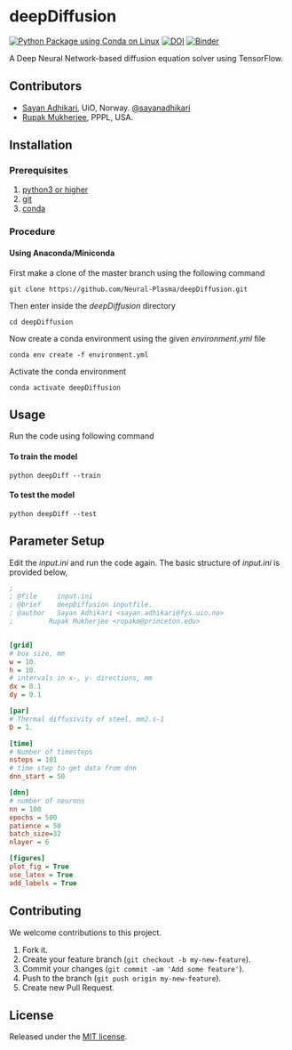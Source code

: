 # deepDiffusion
[![Python Package using Conda on Linux](https://github.com/Neural-Plasma/deepDiffusion/actions/workflows/python-conda-test-linux.yml/badge.svg)](https://github.com/Neural-Plasma/deepDiffusion/actions/workflows/python-conda-test-linux.yml)
[![DOI](https://zenodo.org/badge/399618445.svg)](https://zenodo.org/badge/latestdoi/399618445)
[![Binder](https://mybinder.org/badge_logo.svg)](https://mybinder.org/v2/gh/Neural-Plasma/deepDiffusion/HEAD)

A Deep Neural Network-based diffusion equation solver using TensorFlow.

## Contributors
- [Sayan Adhikari](https://github.com/sayanadhikari), UiO, Norway. [@sayanadhikari](https://twitter.com/sayanadhikari)
- [Rupak Mukherjee](https://github.com/RupakMukherjee), PPPL, USA.

## Installation
### Prerequisites
1. [python3 or higher](https://www.python.org/download/releases/3.0/)
2. [git](https://git-scm.com/)
3. [conda](https://conda.io/projects/conda/en/latest/user-guide/install/index.html)

### Procedure
#### Using Anaconda/Miniconda
First make a clone of the master branch using the following command
```shell
git clone https://github.com/Neural-Plasma/deepDiffusion.git
```
Then enter inside the *deepDiffusion* directory
```shell
cd deepDiffusion
```
Now create a conda environment using the given *environment.yml* file
```shell
conda env create -f environment.yml
```
Activate the conda environment
```shell
conda activate deepDiffusion
```
## Usage

Run the code using following command

#### To train the model
```
python deepDiff --train
```
#### To test the model
```
python deepDiff --test
```
## Parameter Setup
Edit the _input.ini_ and run the code again. The basic structure of _input.ini_ is provided below,

```ini
;
; @file		input.ini
; @brief	deepDiffusion inputfile.
; @author	Sayan Adhikari <sayan.adhikari@fys.uio.no>
;         Rupak Mukherjee <rupakm@princeton.edu>


[grid]
# box size, mm
w = 10.
h = 10.
# intervals in x-, y- directions, mm
dx = 0.1
dy = 0.1

[par]
# Thermal diffusivity of steel, mm2.s-1
D = 1.

[time]
# Number of timesteps
nsteps = 101
# time step to get data from dnn
dnn_start = 50

[dnn]
# number of neurons
nn = 100
epochs = 500
patience = 50
batch_size=32
nlayer = 6

[figures]
plot_fig = True
use_latex = True
add_labels = True
```

## Contributing
We welcome contributions to this project.

1. Fork it.
2. Create your feature branch (```git checkout -b my-new-feature```).
3. Commit your changes (```git commit -am 'Add some feature'```).
4. Push to the branch (```git push origin my-new-feature```).
5. Create new Pull Request.

## License
Released under the [MIT license](LICENSE).
